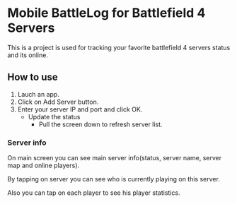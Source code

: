 # Mobile BattleLog for Battlefield 4 Servers

This is a project is used for tracking your favorite battlefield 4 servers status and its online.

## How to use
1. Lauch an app.
2. Click on Add Server button.
3. Enter your server IP and port and click OK.
	* Update the status
		* Pull the screen down to refresh server list.

### Server info
On main screen you can see main server info(status, server name, server map and online players).

By tapping on server you can see who is currently playing on this server.

Also you can tap on each player to see his player statistics.